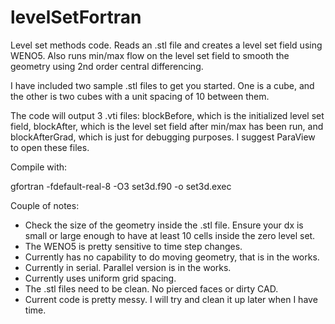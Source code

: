 # levelSetFortran
Level set methods code. Reads an .stl file and creates a level set field using WENO5. Also runs min/max flow on the level set field to smooth the geometry using 2nd order central differencing. 

I have included two sample .stl files to get you started. One is a cube, and the other is two cubes with a unit spacing of 10 between them. 

The code will output 3 .vti files: blockBefore, which is the initialized level set field, blockAfter, which is the level set field after min/max has been run, and blockAfterGrad, which is just for debugging purposes. I suggest ParaView to open these files.

Compile with:

gfortran -fdefault-real-8 -O3 set3d.f90 -o set3d.exec

Couple of notes:
- Check the size of the geometry inside the .stl file. Ensure your dx is small or large enough to have at least 10 cells inside the zero level set. 
- The WENO5 is pretty sensitive to time step changes. 
- Currently has no capability to do moving geometry, that is in the works.
- Currently in serial. Parallel version is in the works.
- Currently uses uniform grid spacing. 
- The .stl files need to be clean. No pierced faces or dirty CAD.
- Current code is pretty messy. I will try and clean it up later when I have time.
